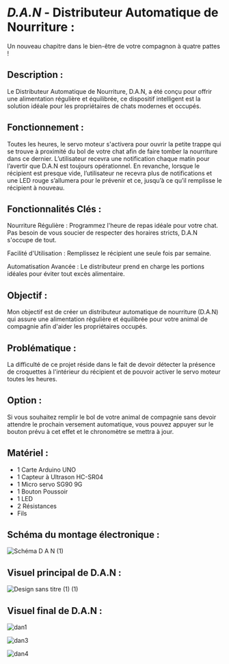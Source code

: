 # *D.A.N* - Distributeur Automatique de Nourriture :

Un nouveau chapitre dans le bien-être de votre compagnon à quatre pattes !

## Description :

Le Distributeur Automatique de Nourriture, D.A.N, a été conçu pour offrir une alimentation régulière et équilibrée, ce dispositif intelligent est la solution idéale pour les propriétaires de chats modernes et occupés.

## Fonctionnement : 

Toutes les heures, le servo moteur s'activera pour ouvrir la petite trappe qui se trouve à proximité du bol de votre chat afin de faire tomber la nourriture dans ce dernier. L’utilisateur recevra une notification chaque matin pour l’avertir que D.A.N est toujours opérationnel. En revanche,  lorsque le récipient est presque vide, l’utilisateur ne recevra plus de notifications et une LED rouge s’allumera pour le prévenir et ce, jusqu’à ce qu’il remplisse le récipient à nouveau.

## Fonctionnalités Clés :

Nourriture Régulière : Programmez l'heure de repas idéale pour votre chat. Pas besoin de vous soucier de respecter des horaires stricts, D.A.N s'occupe de tout.

Facilité d'Utilisation : Remplissez le récipient une seule fois par semaine.

Automatisation Avancée : Le distributeur prend en charge les portions idéales pour éviter tout excès alimentaire.

## Objectif :

Mon objectif est de créer un distributeur automatique de nourriture (D.A.N) qui assure une alimentation régulière et équilibrée pour votre animal de compagnie afin d'aider les propriétaires occupés.

## Problématique :

La difficulté de ce projet réside dans le fait de devoir détecter la présence de croquettes à l'intérieur du récipient et de pouvoir activer le servo moteur toutes les heures.

## Option :

Si vous souhaitez remplir le bol de votre animal de compagnie sans devoir attendre le prochain versement automatique, vous pouvez appuyer sur le bouton prévu à cet effet et le chronomètre se mettra à jour.

## Matériel :

- 1 Carte Arduino UNO
- 1 Capteur à Ultrason HC-SR04
- 1 Micro servo SG90 9G
- 1 Bouton Poussoir
- 1 LED
- 2 Résistances
- Fils

## Schéma du montage électronique :

![Schéma D A N (1)](https://github.com/TDY-7/D.A.N/assets/147604748/e8568c52-f1cc-41bc-b155-0f0114adb78a)

## Visuel principal de D.A.N :

![Design sans titre (1) (1)](https://github.com/TDY-7/D.A.N/assets/147604748/d8212b11-e485-4e56-b26f-70c255f84793)

## Visuel final de D.A.N :

![dan1](https://github.com/TDY-7/D.A.N/assets/147604748/15c225cd-e464-46eb-8e41-f839c3bdb242)

![dan3](https://github.com/TDY-7/D.A.N/assets/147604748/c1098bba-ef5c-4ed9-908f-d917d9549d13)

![dan4](https://github.com/TDY-7/D.A.N/assets/147604748/e1da8355-4c43-4472-bb16-027a3513da6e)
